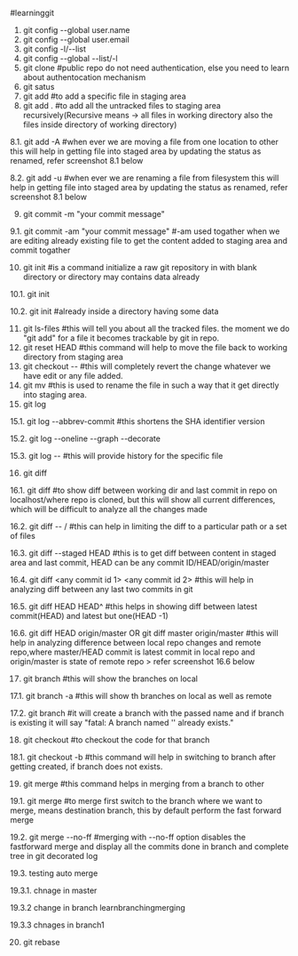 #learninggit
1. git config --global user.name <prefer username of github>
2. git config --global user.email <prefer email associated to your github account>
3. git config -l/--list
4. git config --global --list/-l
5. git clone <github public repo url> #public repo do not need authentication, else you need to learn about authentocation mechanism
6. git satus
7. git add <filename> #to add a specific file in staging area
8. git add . #to add all the untracked files to staging area recursively(Recursive means -> all files in working directory also the files inside directory of working directory)

8.1. git add -A  #when ever we are moving a file from one location to other this will help in getting file into staged area by updating the status as renamed, refer screenshot 8.1 below

8.2. git add -u  #when ever we are renaming a file from filesystem this will help in getting file into staged area by updating the status as renamed, refer screenshot 8.1 below

9. git commit -m "your commit message"

9.1. git commit -am "your commit message"  #-am used togather when we are editing already existing file to get the content added to staging area and commit togather

10. git init #is a command initialize a raw git repository in with blank directory or directory may contains data already

10.1. git init <foldername>

10.2.  git init #already inside a directory having some data 

11. git ls-files   #this will tell you about all the tracked files. the moment we do "git add" for a file it becomes trackable by git in repo.
12. git reset HEAD <filename>  #this command will help to move the file back to working directory from staging area
13. git checkout -- <filename>  #this will completely revert the change whatever we have edit or any file added.
14. git mv <oldfilename> <newfilename>   #this is used to rename the file in such a way that it get directly into staging area.
15. git log

15.1. git log --abbrev-commit   #this shortens the SHA identifier version

15.2. git log --oneline --graph --decorate

15.3. git log -- <filename>  #this will provide history for the specific file

16. git diff

16.1. git diff #to show diff between working dir and last commit in repo on localhost/where repo is cloned, but this will show all current differences, which will be difficult to analyze all the changes made

16.2. git diff -- <filename>/<path>  #this can help in limiting the diff to a particular path or a set of files

16.3. git diff --staged  HEAD <filename> #this is to get diff between content in staged area and last commit, HEAD can be any commit ID/HEAD/origin/master

16.4. git diff <any commit id 1> <any commit id 2>  #this will help in analyzing diff between any last two commits in git

16.5. git diff HEAD HEAD^ #this helps in showing diff between latest commit(HEAD) and latest but one(HEAD -1)

16.6. git diff HEAD origin/master OR  git diff master origin/master  #this will help in analyzing difference between local repo changes and remote repo,where master/HEAD commit is latest commit in local repo and origin/master is state of remote repo > refer screenshot 16.6 below

17. git branch  #this will show the branches on local

17.1. git branch -a #this will show th branches on local as well as remote

17.2. git branch <somebranchname> #it will create a branch with the passed name and if branch is existing it will say "fatal: A branch named '<somebranchname>' already exists."

18. git checkout #to checkout the code for that branch

18.1. git checkout -b <branchname> #this command will help in switching to branch after getting created, if branch does not exists.

19. git merge #this command helps in merging from a branch to other

19.1. git merge <destination branch> <source branch> #to merge first switch to the branch where we want to merge, means destination branch, this by default perform the fast forward merge

19.2. git merge <destination branch> <source branch> --no-ff  #merging with --no-ff option disables the fastforward merge and display all the commits done in branch and complete tree in git decorated log

19.3. testing auto merge

19.3.1. chnage in master

19.3.2 change in branch learnbranchingmerging 

19.3.3 chnages in branch1

20. git rebase
